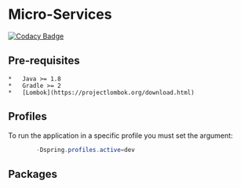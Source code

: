 # Micro-Services
[![Codacy Badge](https://api.codacy.com/project/badge/Grade/c1e53ae951024a1ab3b29815e084942a)](https://www.codacy.com?utm_source=github.com&amp;utm_medium=referral&amp;utm_content=6et/skeleton-api&amp;utm_campaign=Badge_Grade)

## Pre-requisites
    *   Java >= 1.8
    *   Gradle >= 2
    *   [Lombok](https://projectlombok.org/download.html)

## Profiles

To run the application in a specific profile you must set the argument:
``` java
        -Dspring.profiles.active=dev
```
## Packages